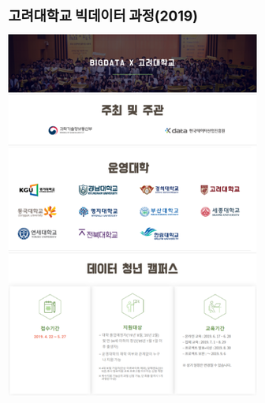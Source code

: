 # 고려대학교 빅데이터 과정(2019)

![main](./image/main.PNG)
![host](./image/host.PNG)
![college_list](./image/college_list.PNG)
![calendar](./image/calendar.PNG)